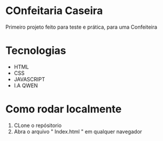 # COnfeitaria Caseira

Primeiro projeto feito para teste e prática, para uma Confeiteira

# Tecnologias
- HTML
- CSS
- JAVASCRIPT
- I.A QWEN

# Como rodar localmente
1. CLone o repósitorio
2. Abra o arquivo " Index.html " em qualquer navegador
